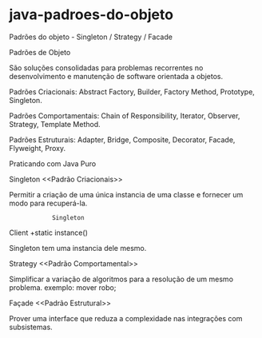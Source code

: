 # java-padroes-do-objeto
Padrões do objeto - Singleton / Strategy / Facade

Padrões de Objeto

São soluções consolidadas para problemas recorrentes no desenvolvimento e manutenção de software orientada a objetos.

Padrões Criacionais: Abstract Factory, Builder, Factory Method, Prototype, Singleton.

Padrões Comportamentais: Chain of Responsibility, Iterator, Observer, Strategy, Template Method.

Padrões Estruturais: Adapter, Bridge, Composite, Decorator, Facade, Flyweight, Proxy.

Praticando com Java Puro

Singleton 
<<Padrão Criacionais>>

Permitir a criação de uma única instancia de uma classe e fornecer um modo para recuperá-la.

				Singleton
Client
			+static instance()

Singleton tem uma instancia dele mesmo.

Strategy
<<Padrão Comportamental>>

Simplificar a variação de algoritmos para a resolução de um mesmo problema.
exemplo: mover robo;

Façade
<<Padrão Estrutural>>

Prover uma interface que reduza a complexidade nas integrações com subsistemas.

